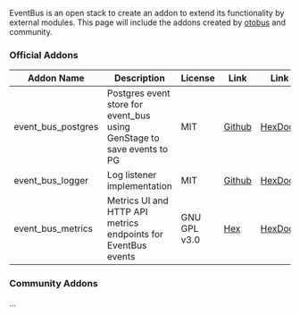 EventBus is an open stack to create an addon to extend its functionality by external modules. This page will include the addons created by [otobus](https://github.com/otobus) and community.

### Official Addons

| Addon Name    | Description   | License       | Link          | Link          |
| ------------- | ------------- | ------------- | ------------- | ------------- |
| event_bus_postgres  | Postgres event store for event_bus using GenStage to save events to PG | MIT       | [Github](https://github.com/otobus/event_bus_postgres)  | [HexDocs](https://hexdocs.pm/event_bus_postgres)  |
| event_bus_logger  | Log listener implementation  | MIT       | [Github](https://github.com/otobus/event_bus_logger)  | [HexDocs](https://hexdocs.pm/event_bus_logger)  |
| event_bus_metrics  | Metrics UI and HTTP API metrics endpoints for EventBus events  | GNU GPL v3.0 | [Hex](https://hex.pm/event_bus_metrics)  | [HexDocs](https://hexdocs.pm/event_bus_metrics)  |

### Community Addons

...
